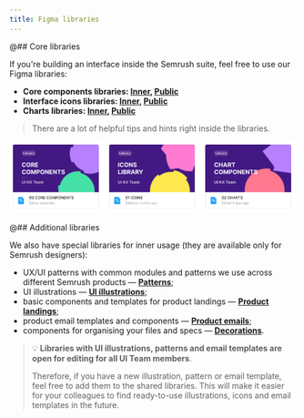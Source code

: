 ```yaml
---
title: Figma libraries
---
```


@## Core libraries

If you're building an interface inside the Semrush suite, feel free to use our Figma libraries:

- **Core components libraries: [Inner](https://www.figma.com/file/0947BMukARv0QgQ263JNnx/00-CORE-COMPONENTS), [Public](https://www.figma.com/community/file/936212718295795001/Semrush-library-%E2%80%A2-Core-components-library)**
- **Interface icons libraries: [Inner](https://www.figma.com/file/4Hk7v6uIQ19ZpgCG5z1kOk/01-ICONS), [Public](https://www.figma.com/community/file/936235318408664380/Semrush-%E2%80%A2-Core-icons-library)**
- **Charts libraries: [Inner](https://www.figma.com/file/g2aAIv3jlvrgp26ZRGljkxpP/02-CHARTS), [Public](https://www.figma.com/community/file/936940441147792750/Semrush-%E2%80%A2-Charts-library)**

> There are a lot of helpful tips and hints right inside the libraries.

![all libraries](static/figma-libraries.png)

@## Additional libraries

We also have special libraries for inner usage (they are available only for Semrush designers):

- UX/UI patterns with common modules and patterns we use across different Semrush products — **[Patterns](https://www.figma.com/file/pK5cFpKXVzBzSW1mJyNu4t/03-PATTERNS)**;
- UI illustrations — **[UI illustrations](https://www.figma.com/file/RqNKwz285OsvD48zlMMOHN/04-UI-ILLUSTRATIONS)**;
- basic components and templates for product landings — **[Product landings](https://www.figma.com/file/80Dnudj3T3T7rsGkGqvJUg/05-PRODUCT-LANDINGS)**;
- product email templates and components — **[Product emails](https://www.figma.com/file/uBxKSTlXSEDiKvFp6txzrr/NEW-%E2%80%A2-Product-emails?node-id=1%3A164)**;
- components for organising your files and specs — **[Decorations](https://www.figma.com/file/WOJHmjxdmhcTmrvifJo1FkRL/Decorations-for-your-files)**.

> 💡 **Libraries with UI illustrations, patterns and email templates are open for editing for all UI Team members**.
>
> Therefore, if you have a new illustration, pattern or email template, feel free to add them to the shared libraries. This will make it easier for your colleagues to find ready-to-use illustrations, icons and email templates in the future.
